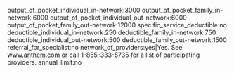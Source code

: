 output_of_pocket_individual_in-network:3000
output_of_pocket_family_in-network:6000
output_of_pocket_individual_out-network:6000
output_of_pocket_family_out-network:12000
specific_service_deductible:no
deductible_individual_in-network:250
deductible_family_in-network:750
deductible_individual_out-network:500
deductible_family_out-network:1500
referral_for_specialist:no
network_of_providers:yes|Yes. See www.anthem.com or call 1-855-333-5735 for a list of participating providers. 
annual_limit:no
